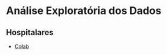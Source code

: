# Análise Exploratória dos Dados

## Hospitalares
- [Colab](https://colab.research.google.com/drive/1KlttoMcMMMOPWFxvCS6Z_nQh6D6_TL18?usp=sharing)
